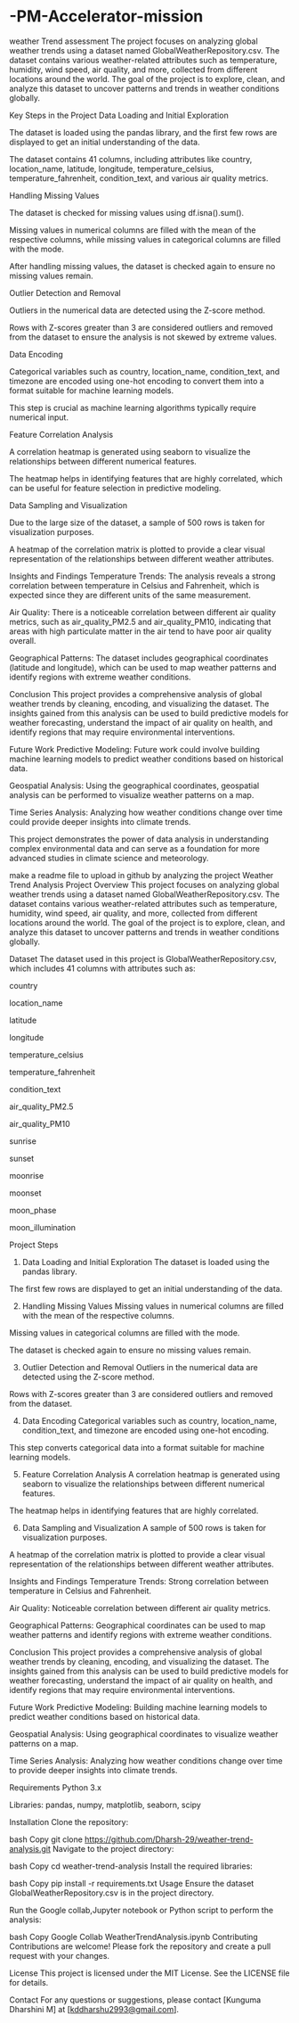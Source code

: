 # -PM-Accelerator-mission
weather Trend assessment
The project focuses on analyzing global weather trends using a dataset named GlobalWeatherRepository.csv. The dataset contains various weather-related attributes such as temperature, humidity, wind speed, air quality, and more, collected from different locations around the world. The goal of the project is to explore, clean, and analyze this dataset to uncover patterns and trends in weather conditions globally.

Key Steps in the Project
Data Loading and Initial Exploration

The dataset is loaded using the pandas library, and the first few rows are displayed to get an initial understanding of the data.

The dataset contains 41 columns, including attributes like country, location_name, latitude, longitude, temperature_celsius, temperature_fahrenheit, condition_text, and various air quality metrics.

Handling Missing Values

The dataset is checked for missing values using df.isna().sum().

Missing values in numerical columns are filled with the mean of the respective columns, while missing values in categorical columns are filled with the mode.

After handling missing values, the dataset is checked again to ensure no missing values remain.

Outlier Detection and Removal

Outliers in the numerical data are detected using the Z-score method.

Rows with Z-scores greater than 3 are considered outliers and removed from the dataset to ensure the analysis is not skewed by extreme values.

Data Encoding

Categorical variables such as country, location_name, condition_text, and timezone are encoded using one-hot encoding to convert them into a format suitable for machine learning models.

This step is crucial as machine learning algorithms typically require numerical input.

Feature Correlation Analysis

A correlation heatmap is generated using seaborn to visualize the relationships between different numerical features.

The heatmap helps in identifying features that are highly correlated, which can be useful for feature selection in predictive modeling.

Data Sampling and Visualization

Due to the large size of the dataset, a sample of 500 rows is taken for visualization purposes.

A heatmap of the correlation matrix is plotted to provide a clear visual representation of the relationships between different weather attributes.

Insights and Findings
Temperature Trends: The analysis reveals a strong correlation between temperature in Celsius and Fahrenheit, which is expected since they are different units of the same measurement.

Air Quality: There is a noticeable correlation between different air quality metrics, such as air_quality_PM2.5 and air_quality_PM10, indicating that areas with high particulate matter in the air tend to have poor air quality overall.

Geographical Patterns: The dataset includes geographical coordinates (latitude and longitude), which can be used to map weather patterns and identify regions with extreme weather conditions.

Conclusion
This project provides a comprehensive analysis of global weather trends by cleaning, encoding, and visualizing the dataset. The insights gained from this analysis can be used to build predictive models for weather forecasting, understand the impact of air quality on health, and identify regions that may require environmental interventions.

Future Work
Predictive Modeling: Future work could involve building machine learning models to predict weather conditions based on historical data.

Geospatial Analysis: Using the geographical coordinates, geospatial analysis can be performed to visualize weather patterns on a map.

Time Series Analysis: Analyzing how weather conditions change over time could provide deeper insights into climate trends.

This project demonstrates the power of data analysis in understanding complex environmental data and can serve as a foundation for more advanced studies in climate science and meteorology.

make a readme file to upload in github by analyzing the project
Weather Trend Analysis Project
Overview
This project focuses on analyzing global weather trends using a dataset named GlobalWeatherRepository.csv. The dataset contains various weather-related attributes such as temperature, humidity, wind speed, air quality, and more, collected from different locations around the world. The goal of the project is to explore, clean, and analyze this dataset to uncover patterns and trends in weather conditions globally.

Dataset
The dataset used in this project is GlobalWeatherRepository.csv, which includes 41 columns with attributes such as:

country

location_name

latitude

longitude

temperature_celsius

temperature_fahrenheit

condition_text

air_quality_PM2.5

air_quality_PM10

sunrise

sunset

moonrise

moonset

moon_phase

moon_illumination

Project Steps
1. Data Loading and Initial Exploration
The dataset is loaded using the pandas library.

The first few rows are displayed to get an initial understanding of the data.

2. Handling Missing Values
Missing values in numerical columns are filled with the mean of the respective columns.

Missing values in categorical columns are filled with the mode.

The dataset is checked again to ensure no missing values remain.

3. Outlier Detection and Removal
Outliers in the numerical data are detected using the Z-score method.

Rows with Z-scores greater than 3 are considered outliers and removed from the dataset.

4. Data Encoding
Categorical variables such as country, location_name, condition_text, and timezone are encoded using one-hot encoding.

This step converts categorical data into a format suitable for machine learning models.

5. Feature Correlation Analysis
A correlation heatmap is generated using seaborn to visualize the relationships between different numerical features.

The heatmap helps in identifying features that are highly correlated.

6. Data Sampling and Visualization
A sample of 500 rows is taken for visualization purposes.

A heatmap of the correlation matrix is plotted to provide a clear visual representation of the relationships between different weather attributes.

Insights and Findings
Temperature Trends: Strong correlation between temperature in Celsius and Fahrenheit.

Air Quality: Noticeable correlation between different air quality metrics.

Geographical Patterns: Geographical coordinates can be used to map weather patterns and identify regions with extreme weather conditions.

Conclusion
This project provides a comprehensive analysis of global weather trends by cleaning, encoding, and visualizing the dataset. The insights gained from this analysis can be used to build predictive models for weather forecasting, understand the impact of air quality on health, and identify regions that may require environmental interventions.

Future Work
Predictive Modeling: Building machine learning models to predict weather conditions based on historical data.

Geospatial Analysis: Using geographical coordinates to visualize weather patterns on a map.

Time Series Analysis: Analyzing how weather conditions change over time to provide deeper insights into climate trends.

Requirements
Python 3.x

Libraries: pandas, numpy, matplotlib, seaborn, scipy

Installation
Clone the repository:

bash
Copy
git clone https://github.com/Dharsh-29/weather-trend-analysis.git
Navigate to the project directory:

bash
Copy
cd weather-trend-analysis
Install the required libraries:

bash
Copy
pip install -r requirements.txt
Usage
Ensure the dataset GlobalWeatherRepository.csv is in the project directory.

Run the  Google collab,Jupyter notebook or Python script to perform the analysis:

bash
Copy
Google Collab WeatherTrendAnalysis.ipynb
Contributing
Contributions are welcome! Please fork the repository and create a pull request with your changes.

License
This project is licensed under the MIT License. See the LICENSE file for details.

Contact
For any questions or suggestions, please contact [Kunguma Dharshini M] at [kddharshu2993@gmail.com].

